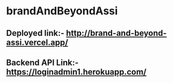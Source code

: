 # brandAndBeyondAssi
## Deployed link:- http://brand-and-beyond-assi.vercel.app/
## Backend API Link:- https://loginadmin1.herokuapp.com/
